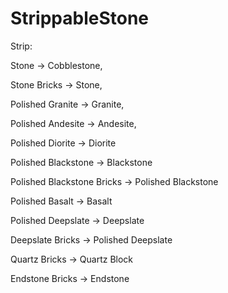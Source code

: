 # StrippableStone
Strip:

Stone -> Cobblestone,

Stone Bricks -> Stone,

Polished Granite -> Granite,

Polished Andesite -> Andesite,

Polished Diorite -> Diorite

Polished Blackstone -> Blackstone

Polished Blackstone Bricks -> Polished Blackstone

Polished Basalt -> Basalt

Polished Deepslate -> Deepslate

Deepslate Bricks -> Polished Deepslate

Quartz Bricks -> Quartz Block

Endstone Bricks -> Endstone
